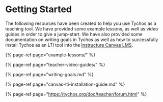 # Getting Started

The following resources have been created to help you use Tychos as a teaching tool. We have provided some example lessons, as well as video guides in order to give a jump-start. We have also provided some documentation on writing goals in Tychos as well as how to successfully install Tychos as an LTI tool into the [Instructure Canvas LMS](https://www.instructure.com/).

{% page-ref page="example-lessons/" %}

{% page-ref page="teacher-video-guides/" %}

{% page-ref page="writing-goals.md" %}

{% page-ref page="canvas-lti-installation-guide.md" %}

{% page-ref page="https://tychos.org/doc/teacher/forum.html" %}



